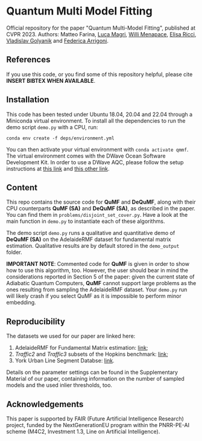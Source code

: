 # Quantum Multi Model Fitting
Official repository for the paper "Quantum Multi-Model Fitting", published at CVPR 2023. 
Authors: Matteo Farina, [Luca Magri](https://scholar.google.com/citations?user=dF3qKXMAAAAJ&hl=it&oi=ao), [Willi Menapace](https://scholar.google.com/citations?hl=it&user=31ha1LgAAAAJ), [Elisa Ricci](https://scholar.google.com/citations?hl=it&user=xf1T870AAAAJ), [Vladislav Golyanik](https://scholar.google.com/citations?hl=it&user=we9LnVcAAAAJ) and [Federica Arrigoni](https://scholar.google.com/citations?hl=it&user=bzBtqfQAAAAJ).  

## References  
If you use this code, or you find some of this repository helpful, please cite **INSERT BIBTEX WHEN AVAILABLE**.
  
## Installation
This code has been tested under Ubuntu 18.04, 20.04 and 22.04 through a Miniconda virtual environment.
To install all the dependencies to run the demo script ```demo.py``` with a CPU, run:  
```
conda env create -f deps/environment.yml
```
You can then activate your virtual environment with ```conda activate qmmf```.  
The virtual environment comes with the DWave Ocean Software Development Kit. In order to use a DWave AQC, 
please follow the setup instructions at [this link](https://docs.ocean.dwavesys.com/en/stable/overview/install.html) and [this other link](https://docs.ocean.dwavesys.com/en/stable/overview/sapi.html).

## Content  
This repo contains the source code for **QuMF** and **DeQuMF**, along with their CPU counterparts **QuMF (SA)** and **DeQuMF (SA)**, as described in the paper. You can find them in ```problems/disjoint_set_cover.py```. Have a look at the main function in ```demo.py``` to instantiate each of these algorithms.  

The demo script ```demo.py``` runs a qualitative and quantitative demo of **DeQuMF (SA)** on the AdelaideRMF dataset for fundamental matrix estimation.
Qualitative results are by default stored in the ```demo_output``` folder.  

**IMPORTANT NOTE**: Commented code for **QuMF** is given in order to show how to use this algorithm, too. However, the user should bear in mind the considerations reported in Section 5 of the paper: given the current state of Adiabatic Quantum Computers, **QuMF** cannot support large problems as the ones resulting from sampling the AdelaideRMF dataset. Your ```demo.py``` run will likely crash if you select QuMF as it is impossible to perform minor embedding.

## Reproducibility
The datasets we used for our paper are linked here:  
1. AdelaideRMF for Fundamental Matrix estimation: [link](https://osf.io/gb5yc/);
2. *Traffic2* and *Traffic3* subsets of the Hopkins benchmark: [link](http://www.vision.jhu.edu/data/hopkins155/);
3. York Urban Line Segment Databse: [link](https://www.elderlab.yorku.ca/resources/york-urban-line-segment-database-information/).  

Details on the parameter settings can be found in the Supplementary Material of our paper, containing information on the number of sampled models and the used inlier thresholds, too.  

## Acknowledgements  
This paper is supported by FAIR (Future Artificial Intelligence Research) project, funded by the NextGenerationEU program within the PNRR-PE-AI scheme (M4C2, Investment 1.3, Line on Artificial Intelligence).
